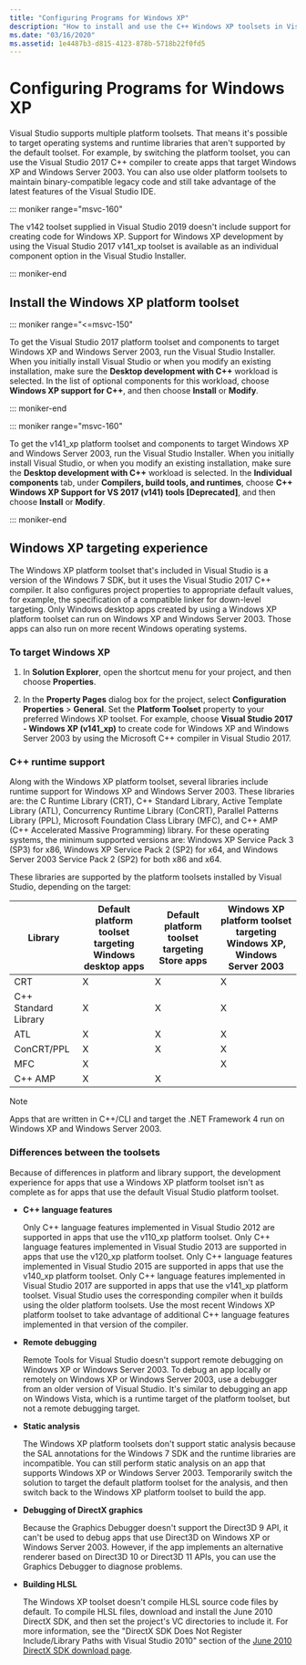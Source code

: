 ```yaml
---
title: "Configuring Programs for Windows XP"
description: "How to install and use the C++ Windows XP toolsets in Visual Studio."
ms.date: "03/16/2020"
ms.assetid: 1e4487b3-d815-4123-878b-5718b22f0fd5
---
```

# Configuring Programs for Windows XP

Visual Studio supports multiple platform toolsets. That means it's possible to target operating systems and runtime libraries that aren't supported by the default toolset. For example, by switching the platform toolset, you can use the Visual Studio 2017 C++ compiler to create apps that target Windows XP and Windows Server 2003. You can also use older platform toolsets to maintain binary-compatible legacy code and still take advantage of the latest features of the Visual Studio IDE.

::: moniker range="msvc-160"

The v142 toolset supplied in Visual Studio 2019 doesn't include support for creating code for Windows XP. Support for Windows XP development by using the Visual Studio 2017 v141_xp toolset is available as an individual component option in the Visual Studio Installer.

::: moniker-end

## Install the Windows XP platform toolset

::: moniker range="<=msvc-150"

To get the Visual Studio 2017 platform toolset and components to target Windows XP and Windows Server 2003, run the Visual Studio Installer. When you initially install Visual Studio or when you modify an existing installation, make sure the **Desktop development with C++** workload is selected. In the list of optional components for this workload, choose **Windows XP support for C++**, and then choose **Install** or **Modify**.

::: moniker-end

::: moniker range="msvc-160"

To get the v141_xp platform toolset and components to target Windows XP and Windows Server 2003, run the Visual Studio Installer. When you initially install Visual Studio, or when you modify an existing installation, make sure the **Desktop development with C++** workload is selected. In the **Individual components** tab, under **Compilers, build tools, and runtimes**, choose **C++ Windows XP Support for VS 2017 (v141) tools \[Deprecated]**, and then choose **Install** or **Modify**.

::: moniker-end

## Windows XP targeting experience

The Windows XP platform toolset that's included in Visual Studio is a version of the Windows 7 SDK, but it uses the Visual Studio 2017 C++ compiler. It also configures project properties to appropriate default values, for example, the specification of a compatible linker for down-level targeting. Only Windows desktop apps created by using a Windows XP platform toolset can run on Windows XP and Windows Server 2003. Those apps can also run on more recent Windows operating systems.

### To target Windows XP

1. In **Solution Explorer**, open the shortcut menu for your project, and then choose **Properties**.

1. In the **Property Pages** dialog box for the project, select **Configuration Properties** > **General**. Set the **Platform Toolset** property to your preferred Windows XP toolset. For example, choose **Visual Studio 2017 - Windows XP (v141_xp)** to create code for Windows XP and Windows Server 2003 by using the Microsoft C++ compiler in Visual Studio 2017.

### C++ runtime support

Along with the Windows XP platform toolset, several libraries include runtime support for Windows XP and Windows Server 2003. These libraries are: the C Runtime Library (CRT), C++ Standard Library, Active Template Library (ATL), Concurrency Runtime Library (ConCRT), Parallel Patterns Library (PPL), Microsoft Foundation Class Library (MFC), and C++ AMP (C++ Accelerated Massive Programming) library. For these operating systems, the minimum supported versions are: Windows XP Service Pack 3 (SP3) for x86, Windows XP Service Pack 2 (SP2) for x64, and Windows Server 2003 Service Pack 2 (SP2) for both x86 and x64.

These libraries are supported by the platform toolsets installed by Visual Studio, depending on the target:

|Library|Default platform toolset targeting Windows desktop apps|Default platform toolset targeting Store apps|Windows XP platform toolset targeting Windows XP, Windows Server 2003|
|---|---|---|---|
|CRT|X|X|X|
|C++ Standard Library|X|X|X|
|ATL|X|X|X|
|ConCRT/PPL|X|X|X|
|MFC|X||X|
|C++ AMP|X|X||

> [!NOTE]
> Apps that are written in C++/CLI and target the .NET Framework 4 run on Windows XP and Windows Server 2003.

### Differences between the toolsets

Because of differences in platform and library support, the development experience for apps that use a Windows XP platform toolset isn't as complete as for apps that use the default Visual Studio platform toolset.

- **C++ language features**

   Only C++ language features implemented in Visual Studio 2012 are supported in apps that use the v110\_xp platform toolset. Only C++ language features implemented in Visual Studio 2013 are supported in apps that use the v120\_xp platform toolset. Only C++ language features implemented in Visual Studio 2015 are supported in apps that use the v140\_xp platform toolset. Only C++ language features implemented in Visual Studio 2017 are supported in apps that use the v141\_xp platform toolset. Visual Studio uses the corresponding compiler when it builds using the older platform toolsets. Use the most recent Windows XP platform toolset to take advantage of additional C++ language features implemented in that version of the compiler.

- **Remote debugging**

   Remote Tools for Visual Studio doesn't support remote debugging on Windows XP or Windows Server 2003. To debug an app locally or remotely on Windows XP or Windows Server 2003, use a debugger from an older version of Visual Studio. It's similar to debugging an app on Windows Vista, which is a runtime target of the platform toolset, but not a remote debugging target.

- **Static analysis**

   The Windows XP platform toolsets don't support static analysis because the SAL annotations for the Windows 7 SDK and the runtime libraries are incompatible. You can still perform static analysis on an app that supports Windows XP or Windows Server 2003. Temporarily switch the solution to target the default platform toolset for the analysis, and then switch back to the Windows XP platform toolset to build the app.

- **Debugging of DirectX graphics**

   Because the Graphics Debugger doesn't support the Direct3D 9 API, it can't be used to debug apps that use Direct3D on Windows XP or Windows Server 2003. However, if the app implements an alternative renderer based on Direct3D 10 or Direct3D 11 APIs, you can use the Graphics Debugger to diagnose problems.

- **Building HLSL**

   The Windows XP toolset doesn't compile HLSL source code files by default. To compile HLSL files, download and install the June 2010 DirectX SDK, and then set the project's VC directories to include it. For more information, see the "DirectX SDK Does Not Register Include/Library Paths with Visual Studio 2010" section of the [June 2010 DirectX SDK download page](https://www.microsoft.com/download/details.aspx?displaylang=en&id=6812).
